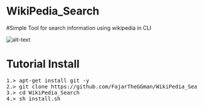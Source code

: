 # WikiPedia_Search
 #Simple Tool for search information using wikipedia in CLI

![alt-text](https://github.com/FajarTheGGman/WikiPedia_Search/blob/master/.%2C/1.PNG)

# Tutorial Install
<pre>
1.> apt-get install git -y
2.> git clone https://github.com/FajarTheGGman/WikiPedia_Search
3.> cd WikiPedia_Search
4.> sh install.sh
</pre>
